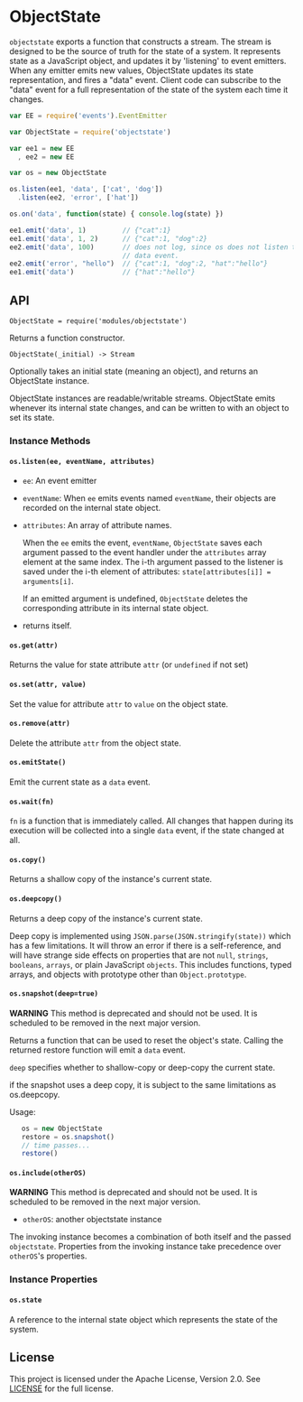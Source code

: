 # ObjectState

`objectstate` exports a function that constructs a stream. The stream is
designed to be the source of truth for the state of a system. It represents
state as a JavaScript object, and updates it by 'listening' to event emitters.
When any emitter emits new values, ObjectState updates its state
representation, and fires a "data" event. Client code can subscribe to the
"data" event for a full representation of the state of the system each time
it changes.

```javascript
var EE = require('events').EventEmitter

var ObjectState = require('objectstate')

var ee1 = new EE
  , ee2 = new EE

var os = new ObjectState

os.listen(ee1, 'data', ['cat', 'dog'])
  .listen(ee2, 'error', ['hat'])

os.on('data', function(state) { console.log(state) })

ee1.emit('data', 1)         // {"cat":1}
ee1.emit('data', 1, 2)      // {"cat":1, "dog":2}
ee2.emit('data', 100)       // does not log, since os does not listen to ee2's
                            // data event.
ee2.emit('error', "hello")  // {"cat":1, "dog":2, "hat":"hello"}
ee1.emit('data')            // {"hat":"hello"}
```

## API

`ObjectState = require('modules/objectstate')`

Returns a function constructor.

`ObjectState(_initial) -> Stream`

Optionally takes an initial state (meaning an object), and returns an
ObjectState instance.

ObjectState instances are readable/writable streams. ObjectState emits whenever
its internal state changes, and can be written to with an object to set its
state.

### Instance Methods

#### `os.listen(ee, eventName, attributes)`

 - `ee`: An event emitter

 - `eventName`: When `ee` emits events named `eventName`, their objects are
   recorded on the internal state object.

 - `attributes`: An array of attribute names.
 
   When the `ee` emits the event, `eventName`, `ObjectState` saves each
   argument passed to the event handler under the `attributes` array element at
   the same index. The i-th argument passed to the listener is saved under the
   i-th element of attributes: `state[attributes[i]] = arguments[i]`.

   If an emitted argument is undefined, `ObjectState` deletes
   the corresponding attribute in its internal state object.

 - returns itself.

#### `os.get(attr)`

Returns the value for state attribute `attr` (or `undefined` if not set)

#### `os.set(attr, value)`

Set the value for attribute `attr` to `value` on the object state.

#### `os.remove(attr)`

Delete the attribute `attr` from the object state.

#### `os.emitState()`

Emit the current state as a `data` event.

#### `os.wait(fn)`

`fn` is a function that is immediately called. All changes that happen
during its execution will be collected into a single `data` event, if the state
changed at all.

#### `os.copy()`

Returns a shallow copy of the instance's current state.

#### `os.deepcopy()`

Returns a deep copy of the instance's current state.

Deep copy is implemented using `JSON.parse(JSON.stringify(state))` which has
a few limitations.  It will throw an error if there is a self-reference,
and will have strange side effects on properties that are not `null`, `strings`,
`booleans`, `arrays`, or plain JavaScript `objects`.  This includes functions,
typed arrays, and objects with prototype other than `Object.prototype`.

#### `os.snapshot(deep=true)`

**WARNING** This method is deprecated and should not be used. It is scheduled to
be removed in the next major version.

Returns a function that can be used to reset the object's state. Calling the
returned restore function will emit a `data` event. 

`deep` specifies whether to shallow-copy or deep-copy the current state.

if the snapshot uses a deep copy, it is subject to the same limitations as
os.deepcopy.

Usage:

```javascript
   os = new ObjectState
   restore = os.snapshot()
   // time passes...
   restore()
```

#### `os.include(otherOS)`

**WARNING** This method is deprecated and should not be used. It is scheduled to
be removed in the next major version.

 - `otherOS`: another objectstate instance

The invoking instance becomes a combination of both itself and the passed
`objectstate`. Properties from the invoking instance take precedence over
`otherOS`'s properties.

### Instance Properties

#### `os.state`

A reference to the internal state object which represents the state of the
system.

## License 

This project is licensed under the Apache License, Version 2.0. See
[LICENSE](./LICENSE) for the full license.
